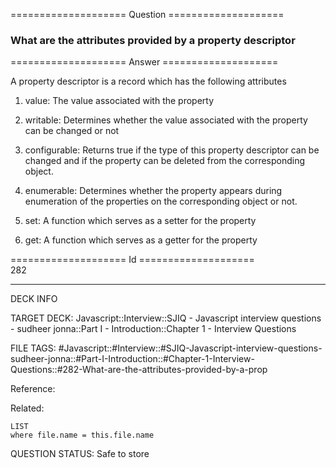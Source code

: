 ==================== Question ====================  

### What are the attributes provided by a property descriptor  

==================== Answer ====================  

A property descriptor is a record which has the following attributes

1. value: The value associated with the property

2. writable: Determines whether the value associated with the property can be changed or not

3. configurable: Returns true if the type of this property descriptor can be changed and if the property can be deleted from the corresponding object.

4. enumerable: Determines whether the property appears during enumeration of the properties on the corresponding object or not.

5. set: A function which serves as a setter for the property

6. get: A function which serves as a getter for the property

==================== Id ====================  
282

---

DECK INFO

TARGET DECK: Javascript::Interview::SJIQ - Javascript interview questions - sudheer jonna::Part I - Introduction::Chapter 1 - Interview Questions

FILE TAGS: #Javascript::#Interview::#SJIQ-Javascript-interview-questions-sudheer-jonna::#Part-I-Introduction::#Chapter-1-Interview-Questions::#282-What-are-the-attributes-provided-by-a-prop

Reference:

Related:

```dataview
LIST
where file.name = this.file.name
```

QUESTION STATUS: Safe to store
